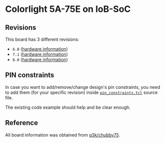 # Colorlight 5A-75E on IoB-SoC

## Revisions
This board has 3 different revisions:
- `6.0` ([hardware information](hardware_v6-0_v8-0.md))
- `7.1` ([hardware information](hardware_v7-1.md))
- `8.0` ([hardware information](hardware_v6-0_v8-0.md))

## PIN constraints

In case you want to add/remove/change design's pin constraints, you need to add them (for your specific revision) inside [`pin_constraints.tcl`](../pin_constraints.tcl) source file.

The existing code example should help and be clear enough.

## Reference
All board information was obtained from [q3k/chubby75](https://github.com/q3k/chubby75).

